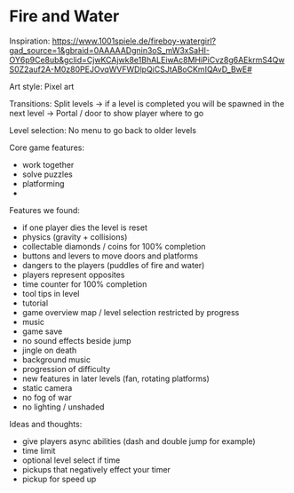 # Fire and Water

Inspiration: https://www.1001spiele.de/fireboy-watergirl?gad_source=1&gbraid=0AAAAADgnin3oS_mW3xSaHI-OY6p9Ce8ub&gclid=CjwKCAjwk8e1BhALEiwAc8MHiPiCvz8g6AEkrmS4QwS0Z2auf2A-M0z80PEJOvqWVFWDlpQiCSJtABoCKmIQAvD_BwE#

Art style: Pixel art

Transitions:
Split levels -> if a level is completed you will be spawned in the next level -> Portal / door to show player where to go

Level selection: No menu to go back to older levels

Core game features: 
- work together
- solve puzzles
- platforming
- 

Features we found:
- if one player dies the level is reset
- physics (gravity + collisions)
- collectable diamonds / coins for 100% completion
- buttons and levers to move doors and platforms
- dangers to the players (puddles of fire and water)
- players represent opposites
- time counter for 100% completion
- tool tips in level
- tutorial
- game overview map / level selection restricted by progress
- music
- game save
- no sound effects beside jump
- jingle on death
- background music
- progression of difficulty
- new features in later levels (fan, rotating platforms)
- static camera
- no fog of war
- no lighting / unshaded

Ideas and thoughts:
- give players async abilities (dash and double jump for example)
- time limit
- optional level select if time
- pickups that negatively effect your timer
- pickup for speed up 



